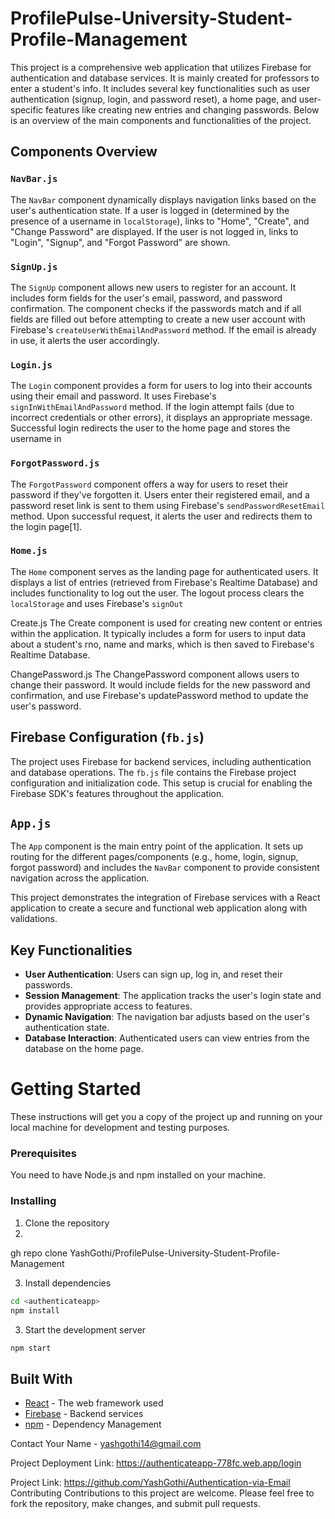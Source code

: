# ProfilePulse-University-Student-Profile-Management

This project is a comprehensive web application that utilizes Firebase for authentication and database services. It is mainly created for professors to enter a student's info. It includes several key functionalities such as user authentication (signup, login, and password reset), a home page, and user-specific features like creating new entries and changing passwords. Below is an overview of the main components and functionalities of the project.

## Components Overview

### `NavBar.js`

The `NavBar` component dynamically displays navigation links based on the user's authentication state. If a user is logged in (determined by the presence of a username in `localStorage`), links to "Home", "Create", and "Change Password" are displayed. If the user is not logged in, links to "Login", "Signup", and "Forgot Password" are shown.

### `SignUp.js`

The `SignUp` component allows new users to register for an account. It includes form fields for the user's email, password, and password confirmation. The component checks if the passwords match and if all fields are filled out before attempting to create a new user account with Firebase's `createUserWithEmailAndPassword` method. If the email is already in use, it alerts the user accordingly.

### `Login.js`

The `Login` component provides a form for users to log into their accounts using their email and password. It uses Firebase's `signInWithEmailAndPassword` method. If the login attempt fails (due to incorrect credentials or other errors), it displays an appropriate message. Successful login redirects the user to the home page and stores the username in 

### `ForgotPassword.js`

The `ForgotPassword` component offers a way for users to reset their password if they've forgotten it. Users enter their registered email, and a password reset link is sent to them using Firebase's `sendPasswordResetEmail` method. Upon successful request, it alerts the user and redirects them to the login page[1].

### `Home.js`

The `Home` component serves as the landing page for authenticated users. It displays a list of entries (retrieved from Firebase's Realtime Database) and includes functionality to log out the user. The logout process clears the `localStorage` and uses Firebase's `signOut` 

Create.js
The Create component is used for creating new content or entries within the application. It typically includes a form for users to input data about a student's rno, name and marks, which is then saved to Firebase's Realtime Database.

ChangePassword.js
The ChangePassword component allows users to change their password. It would include fields for the new password and confirmation, and use Firebase's updatePassword method to update the user's password.

## Firebase Configuration (`fb.js`)

The project uses Firebase for backend services, including authentication and database operations. The `fb.js` file contains the Firebase project configuration and initialization code. This setup is crucial for enabling the Firebase SDK's features throughout the application.

## `App.js`

The `App` component is the main entry point of the application. It sets up routing for the different pages/components (e.g., home, login, signup, forgot password) and includes the `NavBar` component to provide consistent navigation across the application.

This project demonstrates the integration of Firebase services with a React application to create a secure and functional web application along with validations.

## Key Functionalities

- **User Authentication**: Users can sign up, log in, and reset their passwords.
- **Session Management**: The application tracks the user's login state and provides appropriate access to features.
- **Dynamic Navigation**: The navigation bar adjusts based on the user's authentication state.
- **Database Interaction**: Authenticated users can view entries from the database on the home page.

# Getting Started

These instructions will get you a copy of the project up and running on your local machine for development and testing purposes.

### Prerequisites

You need to have Node.js and npm installed on your machine. 

### Installing

1. Clone the repository
2. 
gh repo clone YashGothi/ProfilePulse-University-Student-Profile-Management

3. Install dependencies
```sh
cd <authenticateapp>
npm install
```
3. Start the development server
```sh
npm start
```
## Built With

* [React](https://reactjs.org/) - The web framework used
* [Firebase](https://firebase.google.com/) - Backend services
* [npm](https://www.npmjs.com/) - Dependency Management

Contact
Your Name - yashgothi14@gmail.com

Project Deployment Link: https://authenticateapp-778fc.web.app/login

Project Link: https://github.com/YashGothi/Authentication-via-Email
Contributing
Contributions to this project are welcome. Please feel free to fork the repository, make changes, and submit pull requests.
